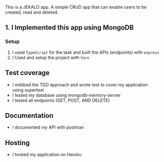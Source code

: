 This is a JEKALO app. A simple CRUD app that can enable users to be created, read and deleted.

## 1. I Implemented this app using MongoDB

### Setup

1. I used `TypeScript` for the task and built the APIs (endpoints) with `express`
2. I Used and setup the project with `Yarn`


## Test coverage 

- I imbibed the TDD approach and wrote test to cover my application using supertest
- I tested my database using mongodb-memory-server
- I tested all endpoints (GET, POST, AND DELETE)

## Documentation

- I documented my API with postman

## Hosting

- I hosted my application on Heroku
